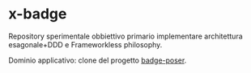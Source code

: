 # x-badge

Repository sperimentale obbiettivo primario implementare architettura esagonale+DDD e Frameworkless philosophy.

Dominio applicativo: clone del progetto [badge-poser](https://github.com/PUGX/badge-poser).
